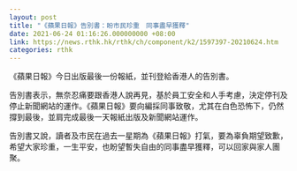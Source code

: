 ```yaml
---
layout: post
title: "《蘋果日報》告別書：盼市民珍重　同事盡早獲釋"
date: 2021-06-24 01:16:26.000000000 +08:00
link: https://news.rthk.hk/rthk/ch/component/k2/1597397-20210624.htm
categories: rthk
---
```


《蘋果日報》今日出版最後一份報紙，並刊登給香港人的告別書。

告別書表示，無奈忍痛要跟香港人說再見，基於員工安全和人手考慮，決定停刊及停止新聞網站的運作。《蘋果日報》要向編採同事致敬，尤其在白色恐怖下，仍然撐到最後，並肩完成最後一天報紙出版及新聞網站運作。

告別書又說，讀者及市民在過去一星期為《蘋果日報》打氣，要為辜負期望致歉，希望大家珍重，一生平安，也盼望暫失自由的同事盡早獲釋，可以回家與家人團聚。
